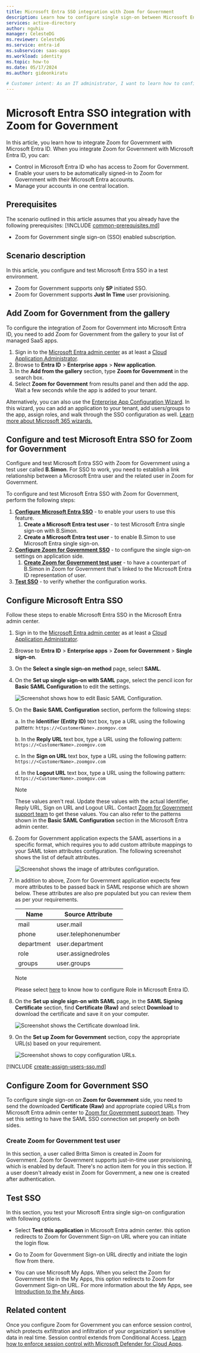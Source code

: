 ```yaml
---
title: Microsoft Entra SSO integration with Zoom for Government
description: Learn how to configure single sign-on between Microsoft Entra ID and Zoom for Government.
services: active-directory
author: nguhiu
manager: CelesteDG
ms.reviewer: CelesteDG
ms.service: entra-id
ms.subservice: saas-apps
ms.workload: identity
ms.topic: how-to
ms.date: 05/17/2024
ms.author: gideonkiratu

# Customer intent: As an IT administrator, I want to learn how to configure single sign-on between Microsoft Entra ID and Directory Services so that I can control who has access to Directory Services, enable automatic sign-in with Microsoft Entra accounts, and manage my accounts in one central location.
---
```


# Microsoft Entra SSO integration with Zoom for Government

In this article,  you learn how to integrate Zoom for Government with Microsoft Entra ID. When you integrate Zoom for Government with Microsoft Entra ID, you can:

* Control in Microsoft Entra ID who has access to Zoom for Government.
* Enable your users to be automatically signed-in to Zoom for Government with their Microsoft Entra accounts.
* Manage your accounts in one central location.

## Prerequisites
The scenario outlined in this article assumes that you already have the following prerequisites:
[!INCLUDE [common-prerequisites.md](~/identity/saas-apps/includes/common-prerequisites.md)]
* Zoom for Government single sign-on (SSO) enabled subscription.

## Scenario description

In this article,  you configure and test Microsoft Entra SSO in a test environment.

* Zoom for Government supports only **SP** initiated SSO.
* Zoom for Government supports **Just In Time** user provisioning.

## Add Zoom for Government from the gallery

To configure the integration of Zoom for Government into Microsoft Entra ID, you need to add Zoom for Government from the gallery to your list of managed SaaS apps.

1. Sign in to the [Microsoft Entra admin center](https://entra.microsoft.com) as at least a [Cloud Application Administrator](~/identity/role-based-access-control/permissions-reference.md#cloud-application-administrator).
1. Browse to **Entra ID** > **Enterprise apps** > **New application**.
1. In the **Add from the gallery** section, type **Zoom for Government** in the search box.
1. Select **Zoom for Government** from results panel and then add the app. Wait a few seconds while the app is added to your tenant.

Alternatively, you can also use the [Enterprise App Configuration Wizard](https://portal.office.com/AdminPortal/home?Q=Docs#/azureadappintegration). In this wizard, you can add an application to your tenant, add users/groups to the app, assign roles, and walk through the SSO configuration as well. [Learn more about Microsoft 365 wizards.](/microsoft-365/admin/misc/azure-ad-setup-guides)

## Configure and test Microsoft Entra SSO for Zoom for Government

Configure and test Microsoft Entra SSO with Zoom for Government using a test user called **B.Simon**. For SSO to work, you need to establish a link relationship between a Microsoft Entra user and the related user in Zoom for Government.

To configure and test Microsoft Entra SSO with Zoom for Government, perform the following steps:

1. **[Configure Microsoft Entra SSO](#configure-microsoft-entra-sso)** - to enable your users to use this feature.
    1. **Create a Microsoft Entra test user** - to test Microsoft Entra single sign-on with B.Simon.
    1. **Create a Microsoft Entra test user** - to enable B.Simon to use Microsoft Entra single sign-on.
1. **[Configure Zoom for Government SSO](#configure-zoom-for-government-sso)** - to configure the single sign-on settings on application side.
    1. **[Create Zoom for Government test user](#create-zoom-for-government-test-user)** - to have a counterpart of B.Simon in Zoom for Government that's linked to the Microsoft Entra ID representation of user.
1. **[Test SSO](#test-sso)** - to verify whether the configuration works.

## Configure Microsoft Entra SSO

Follow these steps to enable Microsoft Entra SSO in the Microsoft Entra admin center.

1. Sign in to the [Microsoft Entra admin center](https://entra.microsoft.com) as at least a [Cloud Application Administrator](~/identity/role-based-access-control/permissions-reference.md#cloud-application-administrator).
1. Browse to **Entra ID** > **Enterprise apps** > **Zoom for Government** > **Single sign-on**.
1. On the **Select a single sign-on method** page, select **SAML**.
1. On the **Set up single sign-on with SAML** page, select the pencil icon for **Basic SAML Configuration** to edit the settings.

   ![Screenshot shows how to edit Basic SAML Configuration.](common/edit-urls.png "Basic Configuration")

1. On the **Basic SAML Configuration** section, perform the following steps:

    a. In the **Identifier (Entity ID)** text box, type a URL using the following pattern:
    `https://<CustomerName>.zoomgov.com`

    b. In the **Reply URL** text box, type a URL using the following pattern:
    `https://<CustomerName>.zoomgov.com`

    c. In the **Sign on URL** text box, type a URL using the following pattern:
    `https://<CustomerName>.zoomgov.com`

    d. In the **Logout URL** text box, type a URL using the following pattern:
    `https://<CustomerName>.zoomgov.com`

	> [!NOTE]
	> These values aren't real. Update these values with the actual Identifier, Reply URL, Sign on URL and Logout URL. Contact [Zoom for Government support team](mailto:support@zoomgov.com) to get these values. You can also refer to the patterns shown in the **Basic SAML Configuration** section in the Microsoft Entra admin center.

1. Zoom for Government application expects the SAML assertions in a specific format, which requires you to add custom attribute mappings to your SAML token attributes configuration. The following screenshot shows the list of default attributes.

	![Screenshot shows the image of attributes configuration.](common/default-attributes.png "Image")

1. In addition to above, Zoom for Government application expects few more attributes to be passed back in SAML response which are shown below. These attributes are also pre populated but you can review them as per your requirements.
	
	| Name |   Source Attribute|
	| ---- | --------- |
	| mail | user.mail |
    | phone | user.telephonenumber |
    | department | user.department |
    | role | user.assignedroles |
    | groups | user.groups |

    > [!NOTE]
    > Please select [here](~/identity-platform/howto-add-app-roles-in-apps.md#app-roles-ui) to know how to configure Role in Microsoft Entra ID.

1. On the **Set up single sign-on with SAML** page, in the **SAML Signing Certificate** section, find **Certificate (Raw)** and select **Download** to download the certificate and save it on your computer.

	![Screenshot shows the Certificate download link.](common/certificateraw.png "Certificate")

1. On the **Set up Zoom for Government** section, copy the appropriate URL(s) based on your requirement.

	![Screenshot shows to copy configuration URLs.](common/copy-configuration-urls.png "Metadata")

[!INCLUDE [create-assign-users-sso.md](~/identity/saas-apps/includes/create-assign-users-sso.md)]

## Configure Zoom for Government SSO

To configure single sign-on on **Zoom for Government** side, you need to send the downloaded **Certificate (Raw)** and appropriate copied URLs from Microsoft Entra admin center to [Zoom for Government support team](mailto:support@zoomgov.com). They set this setting to have the SAML SSO connection set properly on both sides.

### Create Zoom for Government test user

In this section, a user called Britta Simon is created in Zoom for Government. Zoom for Government supports just-in-time user provisioning, which is enabled by default. There's no action item for you in this section. If a user doesn't already exist in Zoom for Government, a new one is created after authentication.

## Test SSO 

In this section, you test your Microsoft Entra single sign-on configuration with following options.
 
* Select **Test this application** in Microsoft Entra admin center. this option redirects to Zoom for Government Sign-on URL where you can initiate the login flow.
 
* Go to Zoom for Government Sign-on URL directly and initiate the login flow from there.
 
* You can use Microsoft My Apps. When you select the Zoom for Government tile in the My Apps, this option redirects to Zoom for Government Sign-on URL. For more information about the My Apps, see [Introduction to the My Apps](https://support.microsoft.com/account-billing/sign-in-and-start-apps-from-the-my-apps-portal-2f3b1bae-0e5a-4a86-a33e-876fbd2a4510).

## Related content

Once you configure Zoom for Government you can enforce session control, which protects exfiltration and infiltration of your organization's sensitive data in real time. Session control extends from Conditional Access. [Learn how to enforce session control with Microsoft Defender for Cloud Apps](/cloud-app-security/proxy-deployment-any-app).